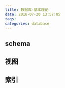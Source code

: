 ```yaml
---
title: 数据库-基本理论
date: 2018-07-20 13:57:05
tags:
categories: database
---
```


## schema

## 视图

## 索引
